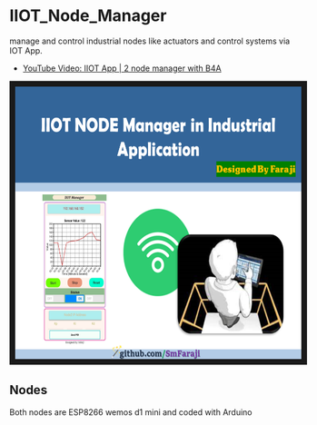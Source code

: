 # IIOT_Node_Manager
manage and control industrial nodes like actuators and control systems via IOT App.

<!-- <h3><a href="[https://youtu.be/BD600ca_Qtw](https://youtu.be/kqubm8_RC5Y)">YouTube Video: IIOT App | 2 node manager with B4A </a></h3> -->
  <ul>
        <li><a href="https://youtu.be/kqubm8_RC5Y">YouTube Video: IIOT App | 2 node manager with B4A</a></li>
  </ul> 
  
<a href=" https://youtu.be/kqubm8_RC5Y" target="_blank">
 <img src="https://github.com/SmFaraji/IIOT_Node_Manager/blob/main/IIOT_Project.png" alt="Watch the video" width="640" height="480" border="10" />
</a>

## Nodes
Both nodes are ESP8266 wemos d1 mini and coded with Arduino

